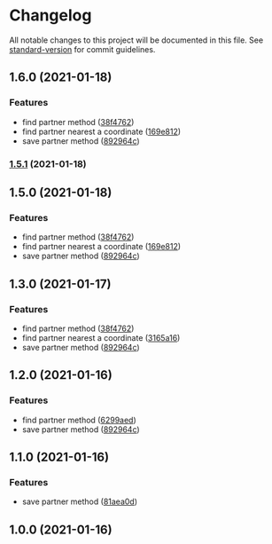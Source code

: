# Changelog

All notable changes to this project will be documented in this file. See [standard-version](https://github.com/conventional-changelog/standard-version) for commit guidelines.

## 1.6.0 (2021-01-18)


### Features

* find partner method ([38f4762](https://github.com/ricardo-lino/test-ze-delivery/commit/38f4762f486b5dc11a4bb64bf2eff7af77875fba))
* find partner nearest a coordinate ([169e812](https://github.com/ricardo-lino/test-ze-delivery/commit/169e81238ea96b494c6f927979b8cb5211676bbc))
* save partner method ([892964c](https://github.com/ricardo-lino/test-ze-delivery/commit/892964cdf1ffed3eb67615936030e6de8321c686))

### [1.5.1](https://github.com/ricardo-lino/test-ze-delivery/compare/v1.5.0...v1.5.1) (2021-01-18)

## 1.5.0 (2021-01-18)


### Features

* find partner method ([38f4762](https://github.com/ricardo-lino/test-ze-delivery/commit/38f4762f486b5dc11a4bb64bf2eff7af77875fba))
* find partner nearest a coordinate ([169e812](https://github.com/ricardo-lino/test-ze-delivery/commit/169e81238ea96b494c6f927979b8cb5211676bbc))
* save partner method ([892964c](https://github.com/ricardo-lino/test-ze-delivery/commit/892964cdf1ffed3eb67615936030e6de8321c686))

## 1.3.0 (2021-01-17)


### Features

* find partner method ([38f4762](https://github.com/ricardo-lino/test-ze-delivery/commit/38f4762f486b5dc11a4bb64bf2eff7af77875fba))
* find partner nearest a coordinate ([3165a16](https://github.com/ricardo-lino/test-ze-delivery/commit/3165a16679292c12220feb1ed36f638712284bbd))
* save partner method ([892964c](https://github.com/ricardo-lino/test-ze-delivery/commit/892964cdf1ffed3eb67615936030e6de8321c686))

## 1.2.0 (2021-01-16)


### Features

* find partner method ([6299aed](https://github.com/ricardo-lino/test-ze-delivery/commit/6299aed714bae2bb5c8e85ed255d9e9d8287e285))
* save partner method ([892964c](https://github.com/ricardo-lino/test-ze-delivery/commit/892964cdf1ffed3eb67615936030e6de8321c686))

## 1.1.0 (2021-01-16)


### Features

* save partner method ([81aea0d](https://github.com/ricardo-lino/test-ze-delivery/commit/81aea0dac5bbc7c1ead5daaa5610475679dbbbd3))

## 1.0.0 (2021-01-16)
